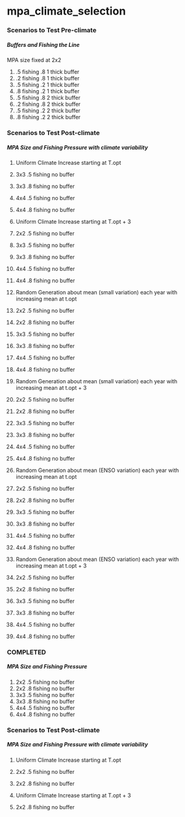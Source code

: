 # mpa_climate_selection

### Scenarios to Test Pre-climate

##### Buffers and Fishing the Line

MPA size fixed at 2x2 

1. .5 fishing .8 1 thick buffer
2. .2 fishing .8 1 thick buffer
3. .5 fishing .2 1 thick buffer
4. .8 fishing .2 1 thick buffer
5. .5 fishing .8 2 thick buffer
6. .2 fishing .8 2 thick buffer
7. .5 fishing .2 2 thick buffer
8. .8 fishing .2 2 thick buffer

### Scenarios to Test Post-climate

##### MPA Size and Fishing Pressure with climate variability

1. Uniform Climate Increase starting at T.opt

3. 3x3 .5 fishing no buffer
4. 3x3 .8 fishing no buffer
5. 4x4 .5 fishing no buffer
6. 4x4 .8 fishing no buffer

2. Uniform Climate Increase starting at T.opt + 3

1. 2x2 .5 fishing no buffer
3. 3x3 .5 fishing no buffer
4. 3x3 .8 fishing no buffer
5. 4x4 .5 fishing no buffer
6. 4x4 .8 fishing no buffer


3. Random Generation about mean (small variation) each year with increasing mean at t.opt

1. 2x2 .5 fishing no buffer
2. 2x2 .8 fishing no buffer
3. 3x3 .5 fishing no buffer
4. 3x3 .8 fishing no buffer
5. 4x4 .5 fishing no buffer
6. 4x4 .8 fishing no buffer

4. Random Generation about mean (small variation) each year with increasing mean at t.opt + 3

1. 2x2 .5 fishing no buffer
2. 2x2 .8 fishing no buffer
3. 3x3 .5 fishing no buffer
4. 3x3 .8 fishing no buffer
5. 4x4 .5 fishing no buffer
6. 4x4 .8 fishing no buffer


5. Random Generation about mean (ENSO variation) each year with increasing mean at t.opt

1. 2x2 .5 fishing no buffer
2. 2x2 .8 fishing no buffer
3. 3x3 .5 fishing no buffer
4. 3x3 .8 fishing no buffer
5. 4x4 .5 fishing no buffer
6. 4x4 .8 fishing no buffer


6. Random Generation about mean (ENSO variation) each year with increasing mean at t.opt + 3

1. 2x2 .5 fishing no buffer
2. 2x2 .8 fishing no buffer
3. 3x3 .5 fishing no buffer
4. 3x3 .8 fishing no buffer
5. 4x4 .5 fishing no buffer
6. 4x4 .8 fishing no buffer

### COMPLETED

##### MPA Size and Fishing Pressure


1. 2x2 .5 fishing no buffer
2. 2x2 .8 fishing no buffer
3. 3x3 .5 fishing no buffer
4. 3x3 .8 fishing no buffer
5. 4x4 .5 fishing no buffer
6. 4x4 .8 fishing no buffer


### Scenarios to Test Post-climate

##### MPA Size and Fishing Pressure with climate variability

1. Uniform Climate Increase starting at T.opt

1. 2x2 .5 fishing no buffer
2. 2x2 .8 fishing no buffer

2. Uniform Climate Increase starting at T.opt + 3

2. 2x2 .8 fishing no buffer
